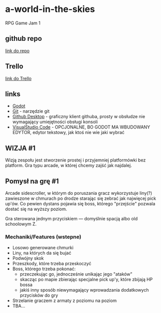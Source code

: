 # a-world-in-the-skies
 RPG Game Jam 1

## github repo
[link do repo](https://github.com/e-lawniczak/a-world-in-the-skies)

## Trello
[link do Trello](https://trello.com/invite/b/EyoqW00y/ATTIf5963840a2f1ffa0dbed97686eaee9ebA6FA61FA/a-world-in-the-skies)

## links
- [Godot](https://godotengine.org/download/windows/)
- [Git](https://git-scm.com/) - narzędzie git
- [Github Desktop](https://desktop.github.com/) - graficzny klient githuba, prosty w obsłudze nie wymagający umiejętności obsługi konsoli
- [VisualStudio Code](https://code.visualstudio.com/download) - OPCJONALNE, BO GODOT MA WBUDOWANY EDYTOR, edytor tekstowy, jak ktoś nie wie jaki wybrać

## WIZJA #1
Wizją zespołu jest stworzenie prostej i przyjemniej platformówki bez platform. Gra typu arcade, w której chcemy zajść jak najdalej. 

## Pomysł na grę #1
Arcade sidescroller, w którym do poruszania gracz wykorzystuje liny(?) zawieszone w chmurach po drodze starając się zebrać jak najwięcej pick up'ów. Co pewien dystans pojawia się boss, którego "przejście" pozwala dostać się na wyższy poziom. 

Gra sterowana jednym przyciskiem — domyślnie spacją albo old schoolowym Z.

### Mechaniki/Features (wstepne)
- Losowo generowane chmurki
- Liny, na których da się bujać
- Podwójny skok
- Przeszkody, które trzeba przeskoczyć
- Boss, którego trzeba pokonać:
  - przeczekując go, jednocześnie unikając jego "ataków"
  - skacząc po mapie zbierając specjalne pick up'y, które zbijają HP bossa
  - jakiś inny sposób niewymagający wprowadzania dodatkowych przycisków do gry
- Strzelanie graczem z armaty z poziomu na poziom
- TBA...
